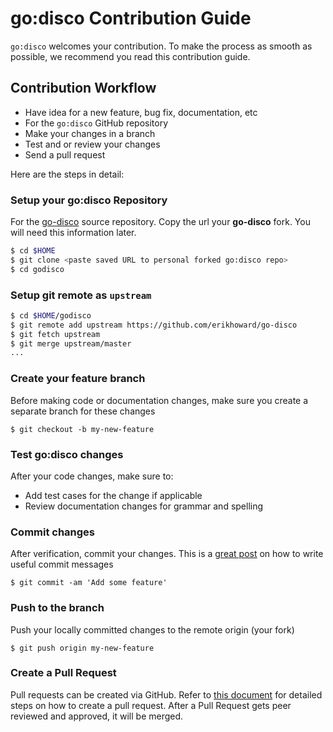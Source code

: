 # go:disco  Contribution Guide

`go:disco` welcomes your contribution. To make the process as smooth as possible, we recommend you read this contribution guide.

## Contribution Workflow
* Have idea for a new feature, bug fix, documentation, etc
* For the `go:disco` GitHub repository
* Make your changes in a branch
* Test and or review your changes
* Send a pull request

Here are the steps in detail:

### Setup your go:disco Repository

For the [go-disco](https://github.com/erikhoward/go-disco/fork) source repository. Copy the url your **go-disco** fork. You will need this information later.

```sh
$ cd $HOME
$ git clone <paste saved URL to personal forked go:disco repo>
$ cd godisco
```

### Setup git remote as ``upstream``
```sh
$ cd $HOME/godisco
$ git remote add upstream https://github.com/erikhoward/go-disco
$ git fetch upstream
$ git merge upstream/master
...
```

### Create your feature branch
Before making code or documentation changes, make sure you create a separate branch for these changes

```
$ git checkout -b my-new-feature
```

### Test **go:disco** changes
After your code changes, make sure to:
* Add test cases for the change if applicable
* Review documentation changes for grammar and spelling

### Commit changes
After verification, commit your changes. This is a [great post](https://chris.beams.io/posts/git-commit/) on how to write useful commit messages

```
$ git commit -am 'Add some feature'
```

### Push to the branch
Push your locally committed changes to the remote origin (your fork)
```
$ git push origin my-new-feature
```

### Create a Pull Request
Pull requests can be created via GitHub. Refer to [this document](https://help.github.com/articles/creating-a-pull-request/) for detailed steps on how to create a pull request. After a Pull Request gets peer reviewed and approved, it will be merged.